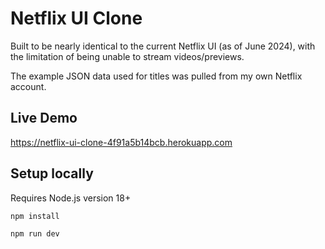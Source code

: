 # Netflix UI Clone

Built to be nearly identical to the current Netflix UI (as of June 2024), with the limitation of being unable to stream videos/previews.

The example JSON data used for titles was pulled from my own Netflix account.

## Live Demo
https://netflix-ui-clone-4f91a5b14bcb.herokuapp.com



## Setup locally

Requires Node.js version 18+

```bash
npm install

npm run dev
```
